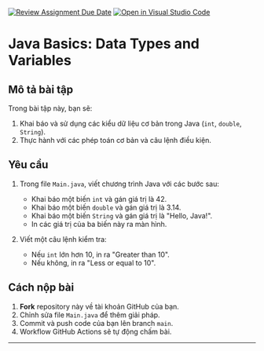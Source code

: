 [![Review Assignment Due Date](https://classroom.github.com/assets/deadline-readme-button-22041afd0340ce965d47ae6ef1cefeee28c7c493a6346c4f15d667ab976d596c.svg)](https://classroom.github.com/a/N5aqQS4x)
[![Open in Visual Studio Code](https://classroom.github.com/assets/open-in-vscode-2e0aaae1b6195c2367325f4f02e2d04e9abb55f0b24a779b69b11b9e10269abc.svg)](https://classroom.github.com/online_ide?assignment_repo_id=17734786&assignment_repo_type=AssignmentRepo)
# Java Basics: Data Types and Variables

## Mô tả bài tập
Trong bài tập này, bạn sẽ:
1. Khai báo và sử dụng các kiểu dữ liệu cơ bản trong Java (`int`, `double`, `String`).
2. Thực hành với các phép toán cơ bản và câu lệnh điều kiện.

## Yêu cầu
1. Trong file `Main.java`, viết chương trình Java với các bước sau:
   - Khai báo một biến `int` và gán giá trị là 42.
   - Khai báo một biến `double` và gán giá trị là 3.14.
   - Khai báo một biến `String` và gán giá trị là "Hello, Java!".
   - In các giá trị của ba biến này ra màn hình.

2. Viết một câu lệnh kiểm tra:
   - Nếu `int` lớn hơn 10, in ra "Greater than 10".
   - Nếu không, in ra "Less or equal to 10".

## Cách nộp bài
1. **Fork** repository này về tài khoản GitHub của bạn.
2. Chỉnh sửa file `Main.java` để thêm giải pháp.
3. Commit và push code của bạn lên branch `main`.
4. Workflow GitHub Actions sẽ tự động chấm bài.

---

